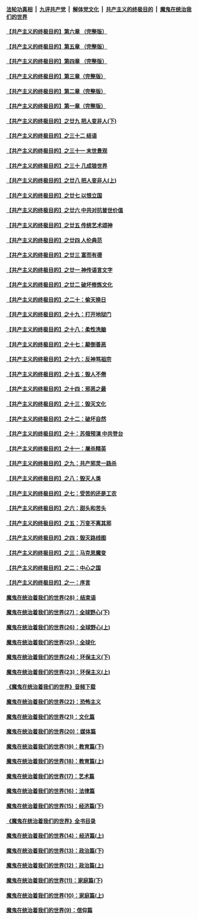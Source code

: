 ####  [法轮功真相](../../../../basic/blob/master/README.md?t=06160002) &nbsp;|&nbsp; [九评共产党](../../../../9ping.md/blob/master/README.md?t=06160002) &nbsp;|&nbsp; [解体党文化](../../../../jtdwh.md/blob/master/README.md?t=06160002)  &nbsp;|&nbsp; [共产主义的终极目的](../../../../gczydzjmd.md/blob/master/README.md?t=06160002) &nbsp;|&nbsp; [魔鬼在统治我们的世界](../../../../mgztzwmdsj.md/blob/master/README.md?t=06160002) 

#### [【共产主义的终极目的】第六章 （完整版）](../pages/nsc422/n11428913.md?t=06160002) 

#### [【共产主义的终极目的】第五章 （完整版）](../pages/nsc422/n11428912.md?t=06160002) 

#### [【共产主义的终极目的】第四章 （完整版）](../pages/nsc422/n11428907.md?t=06160002) 

#### [【共产主义的终极目的】第三章（完整版）](../pages/nsc422/n11428848.md?t=06160002) 

#### [【共产主义的终极目的】第二章（完整版）](../pages/nsc422/n11428831.md?t=06160002) 

#### [【共产主义的终极目的】第一章（完整版）](../pages/nsc422/n11417651.md?t=06160002) 

#### [【共产主义的终极目的】之廿九 把人变非人(下)](../pages/nsc422/n11344140.md?t=06160002) 

#### [【共产主义的终极目的】之三十二 结语](../pages/nsc422/n11360535.md?t=06160002) 

#### [【共产主义的终极目的】之三十一 末世景观](../pages/nsc422/n11351129.md?t=06160002) 

#### [【共产主义的终极目的】之三十 几成狼世界](../pages/nsc422/n11348280.md?t=06160002) 

#### [【共产主义的终极目的】之廿八 把人变非人(上)](../pages/nsc422/n11340492.md?t=06160002) 

#### [【共产主义的终极目的】之廿七 以恨立国](../pages/nsc422/n11336944.md?t=06160002) 

#### [【共产主义的终极目的】之廿六 中共对抗普世价值](../pages/nsc422/n11324785.md?t=06160002) 

#### [【共产主义的终极目的】之廿五 传统艺术颂神](../pages/nsc422/n11296396.md?t=06160002) 

#### [【共产主义的终极目的】之廿四 人伦典范](../pages/nsc422/n11296397.md?t=06160002) 

#### [【共产主义的终极目的】之廿三 富而有德](../pages/nsc422/n11283598.md?t=06160002) 

#### [【共产主义的终极目的】之廿一 神传语言文字](../pages/nsc422/n11263265.md?t=06160002) 

#### [【共产主义的终极目的】之廿二 破坏修炼文化](../pages/nsc422/n11245728.md?t=06160002) 

#### [【共产主义的终极目的】之二十：偷天换日](../pages/nsc422/n11238846.md?t=06160002) 

#### [【共产主义的终极目的】之十九：打开地狱门](../pages/nsc422/n11206376.md?t=06160002) 

#### [【共产主义的终极目的】之十八：柔性洗脑](../pages/nsc422/n11199994.md?t=06160002) 

#### [【共产主义的终极目的】之十七：颠倒善恶](../pages/nsc422/n11179782.md?t=06160002) 

#### [【共产主义的终极目的】之十六：反神骂祖宗](../pages/nsc422/n11166798.md?t=06160002) 

#### [【共产主义的终极目的】之十五：毁人不倦](../pages/nsc422/n11166792.md?t=06160002) 

#### [【共产主义的终极目的】之十四：邪恶之最](../pages/nsc422/n11150249.md?t=06160002) 

#### [【共产主义的终极目的】之十三：毁灭文化](../pages/nsc422/n11135227.md?t=06160002) 

#### [【共产主义的终极目的】之十二：破坏自然](../pages/nsc422/n11135214.md?t=06160002) 

#### [【共产主义的终极目的】之十：苏俄预演 中共登台](../pages/nsc422/n11118424.md?t=06160002) 

#### [【共产主义的终极目的】之十一：屠杀精英](../pages/nsc422/n11118442.md?t=06160002) 

#### [【共产主义的终极目的】之九：共产邪灵一路杀](../pages/nsc422/n11114139.md?t=06160002) 

#### [【共产主义的终极目的】之八：毁灭人类](../pages/nsc422/n11108503.md?t=06160002) 

#### [【共产主义的终极目的】之七：受苦的还是工农](../pages/nsc422/n11101809.md?t=06160002) 

#### [【共产主义的终极目的】之六：甜头和苦头](../pages/nsc422/n11096971.md?t=06160002) 

#### [【共产主义的终极目的】之五：万变不离其邪](../pages/nsc422/n11091285.md?t=06160002) 

#### [【共产主义的终极目的】之四：毁灭路线图](../pages/nsc422/n11086284.md?t=06160002) 

#### [【共产主义的终极目的】之三：马克思魔变](../pages/nsc422/n11061941.md?t=06160002) 

#### [【共产主义的终极目的】之二：中心之国](../pages/nsc422/n11047728.md?t=06160002) 

#### [【共产主义的终极目的】之一：序言](../pages/nsc422/n11086077.md?t=06160002) 

#### [魔鬼在统治着我们的世界(28)：结束语](../pages/nsc422/n10936246.md?t=06160002) 

#### [魔鬼在统治着我们的世界(27)：全球野心(下)](../pages/nsc422/n10928319.md?t=06160002) 

#### [魔鬼在统治着我们的世界(26)：全球野心(上)](../pages/nsc422/n10900318.md?t=06160002) 

#### [魔鬼在统治着我们的世界(25)：全球化](../pages/nsc422/n10788205.md?t=06160002) 

#### [魔鬼在统治着我们的世界(24)：环保主义(下)](../pages/nsc422/n10695307.md?t=06160002) 

#### [魔鬼在统治着我们的世界(23)：环保主义(上)](../pages/nsc422/n10688613.md?t=06160002) 

#### [《魔鬼在统治着我们的世界》音频下载](../pages/nsc422/n10635553.md?t=06160002) 

#### [魔鬼在统治着我们的世界(22)：恐怖主义](../pages/nsc422/n10614727.md?t=06160002) 

#### [魔鬼在统治着我们的世界(21)：文化篇](../pages/nsc422/n10597706.md?t=06160002) 

#### [魔鬼在统治着我们的世界(20)：媒体篇](../pages/nsc422/n10586579.md?t=06160002) 

#### [魔鬼在统治着我们的世界(19)：教育篇(下)](../pages/nsc422/n10564808.md?t=06160002) 

#### [魔鬼在统治着我们的世界(18)：教育篇(上)](../pages/nsc422/n10526970.md?t=06160002) 

#### [魔鬼在统治着我们的世界(17)：艺术篇](../pages/nsc422/n10499093.md?t=06160002) 

#### [魔鬼在统治着我们的世界(16)：法律篇](../pages/nsc422/n10485969.md?t=06160002) 

#### [魔鬼在统治着我们的世界(15)：经济篇(下)](../pages/nsc422/n10469975.md?t=06160002) 

#### [《魔鬼在统治着我们的世界》全书目录](../pages/nsc422/n10464261.md?t=06160002) 

#### [魔鬼在统治着我们的世界(14)：经济篇(上)](../pages/nsc422/n10457370.md?t=06160002) 

#### [魔鬼在统治着我们的世界(13)：政治篇(下)](../pages/nsc422/n10448270.md?t=06160002) 

#### [魔鬼在统治着我们的世界(12)：政治篇(上)](../pages/nsc422/n10444576.md?t=06160002) 

#### [魔鬼在统治着我们的世界(11)：家庭篇(下)](../pages/nsc422/n10440961.md?t=06160002) 

#### [魔鬼在统治着我们的世界(10)：家庭篇(上)](../pages/nsc422/n10435448.md?t=06160002) 

#### [魔鬼在统治着我们的世界(9)：信仰篇](../pages/nsc422/n10432159.md?t=06160002) 

